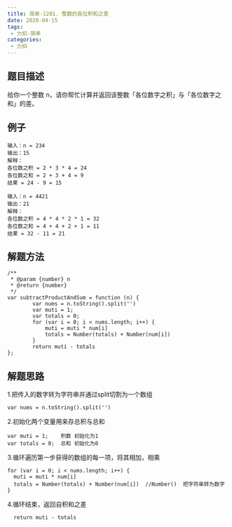 ```yaml
---
title: 简单-1281. 整数的各位积和之差
date: 2020-04-15
tags:
 - 力扣-简单
categories: 
 - 力扣
---
```

## 题目描述
给你一个整数 n，请你帮忙计算并返回该整数「各位数字之积」与「各位数字之和」的差。
## 例子
```
输入：n = 234
输出：15 
解释：
各位数之积 = 2 * 3 * 4 = 24 
各位数之和 = 2 + 3 + 4 = 9 
结果 = 24 - 9 = 15

```
```
输入：n = 4421
输出：21
解释： 
各位数之积 = 4 * 4 * 2 * 1 = 32 
各位数之和 = 4 + 4 + 2 + 1 = 11 
结果 = 32 - 11 = 21

```


## 解题方法

```
/**
 * @param {number} n
 * @return {number}
 */
var subtractProductAndSum = function (n) {
        var nums = n.toString().split('')
        var muti = 1;
        var totals = 0;
        for (var i = 0; i < nums.length; i++) {
            muti = muti * num[i]
            totals = Number(totals) + Number(num[i])
        }
        return muti - totals
};
```

## 解题思路


1.把传入的数字转为字符串并通过split切割为一个数组
```
var nums = n.toString().split('')
```
2.初始化两个变量用来存总积与总和
```
var muti = 1;    积数 初始化为1
var totals = 0;  总和 初始化为0
```
3.循环遍历第一步获得的数组的每一项，将其相加，相乘
```
for (var i = 0; i < nums.length; i++) {
  muti = muti * num[i]
  totals = Number(totals) + Number(num[i])  //Number()  把字符串转为数字
}
```
4.循环结束，返回自积和之差
```
  return muti - totals
```